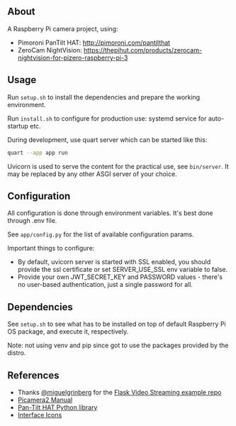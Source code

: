 ## About

A Raspberry Pi camera project, using:
* Pimoroni PanTilt HAT: http://pimoroni.com/pantilthat
* ZeroCam NightVision: https://thepihut.com/products/zerocam-nightvision-for-pizero-raspberry-pi-3

## Usage

Run `setup.sh` to install the dependencies and prepare the working environment.

Run `install.sh` to configure for production use: systemd service for auto-startup etc.

During development, use quart server which can be started like this:
```bash
quart --app app run
```

Uvicorn is used to serve the content for the practical use, see `bin/server`. It may be replaced by any other ASGI server of your choice.

## Configuration

All configuration is done through environment variables. It's best done through .env file.

See `app/config.py` for the list of available configuration params.

Important things to configure:
* By default, uvicorn server is started with SSL enabled, you should provide the ssl certificate or set SERVER_USE_SSL env variable to false.
* Provide your own JWT_SECRET_KEY and PASSWORD values - there's no user-based authentication, just a single password for all.

## Dependencies

See `setup.sh` to see what has to be installed on top of default Raspberry Pi OS package, and execute it, respectively.

Note: not using venv and pip since got to use the packages provided by the distro.

## References

* Thanks [@miguelgrinberg](https://blog.miguelgrinberg.com/) for the [Flask Video Streaming example repo](https://github.com/miguelgrinberg/flask-video-streaming/)
* [Picamera2 Manual](https://datasheets.raspberrypi.com/camera/picamera2-manual.pdf)
* [Pan-Tilt HAT Python library](https://github.com/pimoroni/pantilt-hat)
* [Interface Icons](https://www.svgrepo.com/collection/super-basic-interface-icons/)
